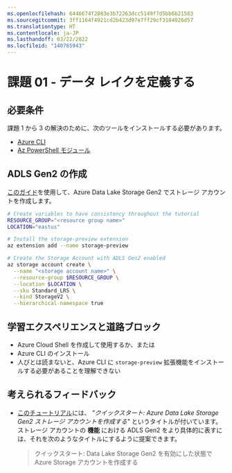 ```yaml
---
ms.openlocfilehash: 6446674f2883e3b72263dcc5149f7d5bb6b21583
ms.sourcegitcommit: 3ff1164f4921cd2b423d97e7ff29cf3184026d57
ms.translationtype: HT
ms.contentlocale: ja-JP
ms.lasthandoff: 03/22/2022
ms.locfileid: "140765943"
---
```

# <a name="challenge-01---define-a-data-lake"></a>課題 01 - データ レイクを定義する

## <a name="requirements"></a>必要条件

課題 1 から 3 の解決のために、次のツールをインストールする必要があります。

- [Azure CLI](https://docs.microsoft.com/ja-jp/cli/azure/install-azure-cli?view=azure-cli-latest)
- [Az PowerShell モジュール](https://docs.microsoft.com/ja-jp/powershell/azure/install-az-ps?view=azps-1.7.0)

## <a name="creating-adls-gen2"></a>ADLS Gen2 の作成

[このガイド](https://docs.microsoft.com/ja-jp/azure/storage/blobs/data-lake-storage-quickstart-create-account#create-an-account-using-azure-cli)を使用して、Azure Data Lake Storage Gen2 でストレージ アカウントを作成します。

```bash
# Create variables to have consistency throughout the tutorial
RESOURCE_GROUP="<resource group name>"
LOCATION="eastus"

# Install the storage-preview extension
az extension add --name storage-preview

# Create the Storage Account with ADLS Gen2 enabled
az storage account create \
  --name "<storage account name>" \
  --resource-group $RESOURCE_GROUP \
  --location $LOCATION \
  --sku Standard_LRS \
  --kind StorageV2 \
  --hierarchical-namespace true
```

## <a name="learning-experiences-and-road-blocks"></a>学習エクスペリエンスと道路ブロック

- Azure Cloud Shell を作成して使用するか、または
- Azure CLI のインストール
- 人びとは読まないと、Azure CLI に `storage-preview` 拡張機能をインストールする必要があることを理解できない

## <a name="potential-feedbacks"></a>考えられるフィードバック

- [このチュートリアル](https://docs.microsoft.com/ja-jp/azure/storage/blobs/data-lake-storage-quickstart-create-account#create-an-account-using-azure-cli)には、 *"クイックスタート: Azure Data Lake Storage Gen2 ストレージ アカウントを作成する"* というタイトルが付いています。 ストレージ アカウントの **機能** における ADLS Gen2 をより具体的に表すには、それを次のようなタイトルにするように提案できます。

    > クイックスタート: Data Lake Storage Gen2 を有効にした状態で Azure Storage アカウントを作成する